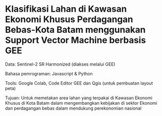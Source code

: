 # Klasifikasi Lahan di Kawasan Ekonomi Khusus Perdagangan Bebas-Kota Batam menggunakan Support Vector Machine berbasis GEE

Data: Sentinel-2 SR Harmonized (diakses melalui GEE)

Bahasa pemrograman: Javascript & Python

Tools: Google Colab, Code Editor GEE dan Qgis (untuk pembuatan layout peta)

Tujuan: Untuk memetakan area lahan yang terpakai di Kawasan Ekonomi Khusus di Kota Batam dalam mengembangkan kebijakan di sektor Ekonomi dan perdagangan bebas dalam mendukung perekonomian nasional
